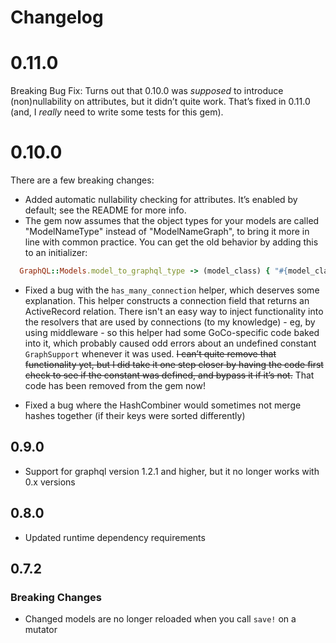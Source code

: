 # Changelog

# 0.11.0
Breaking Bug Fix: Turns out that 0.10.0 was _supposed_ to introduce (non)nullability on attributes, but it didn’t quite work. That’s
fixed in 0.11.0 (and, I _really_ need to write some tests for this gem).

# 0.10.0
There are a few breaking changes:
- Added automatic nullability checking for attributes. It’s enabled by default; see the README for more info.
- The gem now assumes that the object types for your models are called "ModelNameType" instead of "ModelNameGraph",
  to bring it more in line with common practice. You can get the old behavior by adding this to an initializer:

```ruby
  GraphQL::Models.model_to_graphql_type -> (model_class) { "#{model_class.name}Graph".safe_constantize }
```

- Fixed a bug with the `has_many_connection` helper, which deserves some explanation. This helper constructs a
  connection field that returns an ActiveRecord relation. There isn't an easy way to inject functionality into the resolvers
  that are used by connections (to my knowledge) - eg, by using middleware - so this helper had some GoCo-specific code
  baked into it, which probably caused odd errors about an undefined constant `GraphSupport` whenever it was used. ~~I can’t
  quite remove that functionality yet, but I did take it one step closer by having the code first check to see if the constant
  was defined, and bypass it if it’s not.~~ That code has been removed from the gem now!

- Fixed a bug where the HashCombiner would sometimes not merge hashes together (if their keys were sorted differently)

## 0.9.0
- Support for graphql version 1.2.1 and higher, but it no longer works with 0.x versions

## 0.8.0
- Updated runtime dependency requirements

## 0.7.2

### Breaking Changes
- Changed models are no longer reloaded when you call `save!` on a mutator
